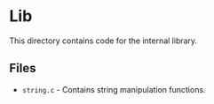 # Lib
This directory contains code for the internal library.

## Files
- `string.c` - Contains string manipulation functions.
